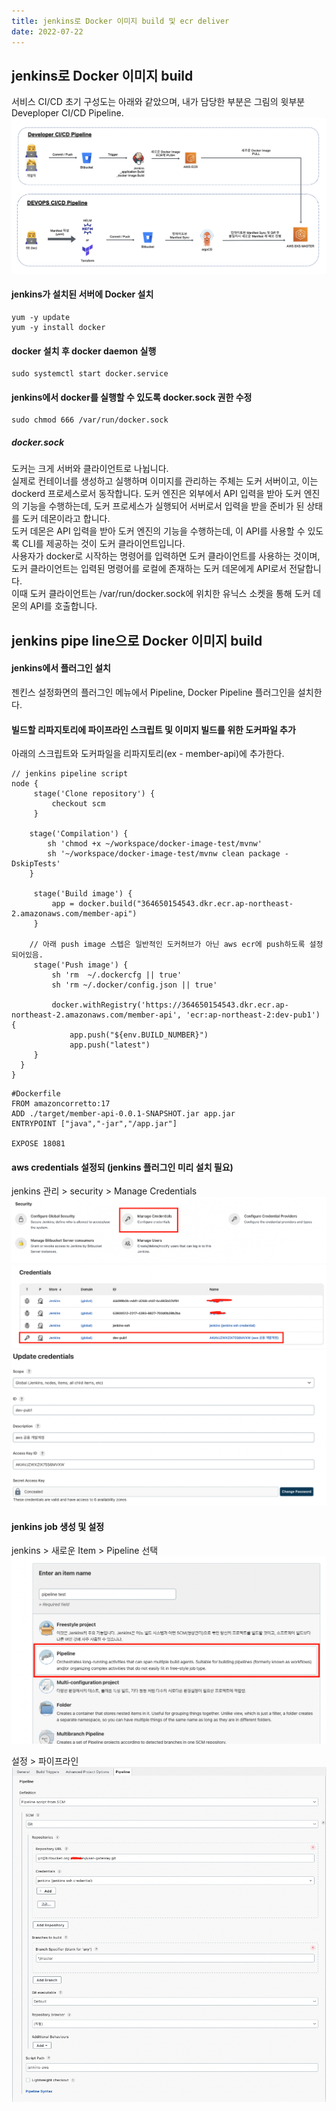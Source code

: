 ```yaml
---
title: jenkins로 Docker 이미지 build 및 ecr deliver
date: 2022-07-22
---
```


## jenkins로 Docker 이미지 build
서비스 CI/CD 초기 구성도는 아래와 같았으며, 내가 담당한 부분은 그림의 윗부분 Deveploper CI/CD Pipeline.  
![streamcollection](https://raw.githubusercontent.com/oknyang/oknyang.github.io/master/cicd-pipeline.png "cicd pipeline")  


#### jenkins가 설치된 서버에 Docker 설치
```
yum -y update
yum -y install docker
```

#### docker 설치 후 docker daemon 실행
```
sudo systemctl start docker.service
```

#### jenkins에서 docker를 실행할 수 있도록 docker.sock 권한 수정
```
sudo chmod 666 /var/run/docker.sock
```

##### docker.sock
도커는 크게 서버와 클라이언트로 나뉩니다.  
실제로 컨테이너를 생성하고 실행하며 이미지를 관리하는 주체는 도커 서버이고, 이는 dockerd 프로세스로서 동작합니다. 
도커 엔진은 외부에서 API 입력을 받아 도커 엔진의 기능을 수행하는데, 도커 프로세스가 실행되어 서버로서 입력을 받을 준비가 된 상태를 도커 데몬이라고 합니다.  
도커 데몬은 API 입력을 받아 도커 엔진의 기능을 수행하는데, 이 API를 사용할 수 있도록 CLI를 제공하는 것이 도커 클라이언트입니다.  
사용자가 docker로 시작하는 명령어를 입력하면 도커 클라이언트를 사용하는 것이며, 도커 클라이언트는 입력된 명령어를 로컬에 존재하는 도커 데몬에게 API로서 전달합니다.  
이때 도커 클라이언트는 /var/run/docker.sock에 위치한 유닉스 소켓을 통해 도커 데몬의 API를 호출합니다.

## jenkins pipe line으로 Docker 이미지 build
#### jenkins에서 플러그인 설치
젠킨스 설정화면의 플러그인 메뉴에서 Pipeline, Docker Pipeline 플러그인을 설치한다.

#### 빌드할 리파지토리에 파이프라인 스크립트 및 이미지 빌드를 위한 도커파일 추가
아래의 스크립트와 도커파일을 리파지토리(ex - member-api)에 추가한다.
```
// jenkins pipeline script
node {
     stage('Clone repository') {
         checkout scm
     }

    stage('Compilation') {
        sh 'chmod +x ~/workspace/docker-image-test/mvnw'
        sh '~/workspace/docker-image-test/mvnw clean package -DskipTests'
    }

     stage('Build image') {
         app = docker.build("364650154543.dkr.ecr.ap-northeast-2.amazonaws.com/member-api")
     }

    // 아래 push image 스텝은 일반적인 도커허브가 아닌 aws ecr에 push하도록 설정되어있음.
     stage('Push image') {
         sh 'rm  ~/.dockercfg || true'
         sh 'rm ~/.docker/config.json || true'

         docker.withRegistry('https://364650154543.dkr.ecr.ap-northeast-2.amazonaws.com/member-api', 'ecr:ap-northeast-2:dev-pub1') {
             app.push("${env.BUILD_NUMBER}")
             app.push("latest")
     }
  }
}
```

```
#Dockerfile
FROM amazoncorretto:17
ADD ./target/member-api-0.0.1-SNAPSHOT.jar app.jar
ENTRYPOINT ["java","-jar","/app.jar"]

EXPOSE 18081
```

#### aws credentials 설정되 (jenkins 플러그인 미리 설치 필요)
jenkins 관리 > security > Manage Credentials  
![streamcollection](https://raw.githubusercontent.com/oknyang/oknyang.github.io/master/manage-credentials.png "manage credentials")  
![streamcollection](https://raw.githubusercontent.com/oknyang/oknyang.github.io/master/credentials-list.png "credentials-list")  
![streamcollection](https://raw.githubusercontent.com/oknyang/oknyang.github.io/master/credentials-detail.png "credentials-detail")  


#### jenkins job 생성 및 설정
jenkins > 새로운 Item > Pipeline 선택  
![streamcollection](https://raw.githubusercontent.com/oknyang/oknyang.github.io/master/jenkins-create-job.png "create job")  

설정 > 파이프라인   
![streamcollection](https://raw.githubusercontent.com/oknyang/oknyang.github.io/master/jenkins-pipeline-config.png "config") 
